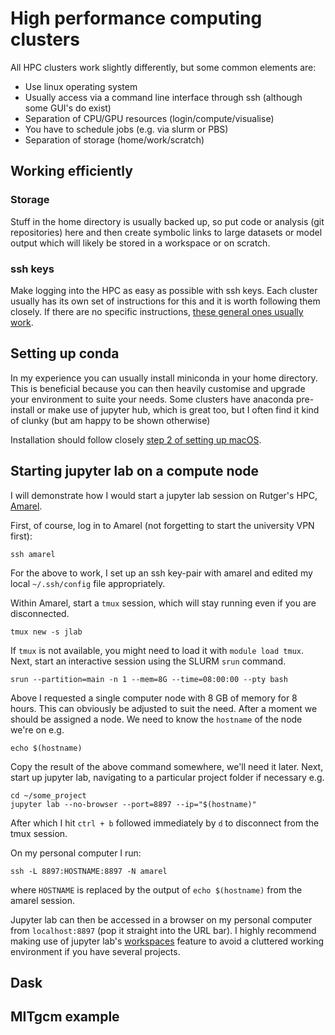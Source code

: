 # High performance computing clusters

All HPC clusters work slightly differently, but some common elements are:

* Use linux operating system
* Usually access via a command line interface through ssh (although some GUI's do exist)
* Separation of CPU/GPU resources (login/compute/visualise)
* You have to schedule jobs (e.g. via slurm or PBS)
* Separation of storage (home/work/scratch)

## Working efficiently

### Storage

Stuff in the home directory is usually backed up, so put code or analysis (git repositories) here and then create symbolic links to large datasets or model output which will likely be stored in a workspace or on scratch. 

### ssh keys

Make logging into the HPC as easy as possible with ssh keys. Each cluster usually has its own set of instructions for this and it is worth following them closely. If there are no specific instructions, [these general ones usually work](https://www.digitalocean.com/community/tutorials/how-to-set-up-ssh-keys-2).

## Setting up conda

In my experience you can usually install miniconda in your home directory. This is beneficial because you can then heavily customise and upgrade your environment to suite your needs. Some clusters have anaconda pre-install or make use of jupyter hub, which is great too, but I often find it kind of clunky (but am happy to be shown otherwise)

Installation should follow closely [step 2 of setting up macOS](macOS_setup.md#Step-2---install-conda).

## Starting jupyter lab on a compute node

I will demonstrate how I would start a jupyter lab session on Rutger's HPC, [Amarel](https://oarc.rutgers.edu/resources/amarel/).

First, of course, log in to Amarel (not forgetting to start the university VPN first): 

    ssh amarel
    
For the above to work, I set up an ssh key-pair with amarel and edited my local `~/.ssh/config` file appropriately. 

Within Amarel, start a `tmux` session, which will stay running even if you are disconnected.

    tmux new -s jlab
    
If `tmux` is not available, you might need to load it with `module load tmux`. Next, start an interactive session using the SLURM `srun` command.
    
    srun --partition=main -n 1 --mem=8G --time=08:00:00 --pty bash
    
Above I requested a single computer node with 8 GB of memory for 8 hours. This can obviously be adjusted to suit the need. After a moment we should be assigned a node. We need to know the `hostname` of the node we're on e.g.
    
    echo $(hostname)
    
Copy the result of the above command somewhere, we'll need it later. Next, start up jupyter lab, navigating to a particular project folder if necessary e.g.

    cd ~/some_project
    jupyter lab --no-browser --port=8897 --ip="$(hostname)"
    
After which I hit `ctrl + b` followed immediately by `d` to disconnect from the tmux session.
    
On my personal computer I run:

    ssh -L 8897:HOSTNAME:8897 -N amarel
    
where `HOSTNAME` is replaced by the output of `echo $(hostname)` from the amarel session.

Jupyter lab can then be accessed in a browser on my personal computer from `localhost:8897` (pop it straight into the URL bar). I highly recommend making use of jupyter lab's [workspaces](https://jupyterlab.readthedocs.io/en/stable/user/urls.html) feature to avoid a cluttered working environment if you have several projects. 

## Dask

## MITgcm example